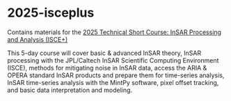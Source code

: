 # 2025-isceplus
Contains materials for the [2025 Technical Short Course: InSAR Processing and Analysis (ISCE+)](https://www.earthscope.org/event/insar-processing-and-analysis-isce/)

This 5-day course will cover basic & advanced InSAR theory, InSAR processing with the JPL/Caltech InSAR Scientific Computing Environment (ISCE), methods for mitigating noise in InSAR data, access the ARIA & OPERA standard InSAR products and prepare them for time-series analysis, InSAR time-series analysis with the MintPy software, pixel offset tracking, and basic data interpretation and modeling.

